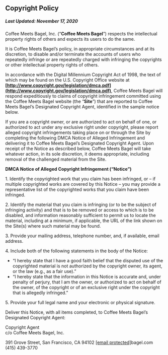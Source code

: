 Copyright Policy
----------------

##### Last Updated: November 17, 2020

Coffee Meets Bagel, Inc. (“**Coffee Meets Bagel**”) respects the intellectual property rights of others and expects its users to do the same.

It is Coffee Meets Bagel’s policy, in appropriate circumstances and at its discretion, to disable and/or terminate the accounts of users who repeatedly infringe or are repeatedly charged with infringing the copyrights or other intellectual property rights of others.

In accordance with the Digital Millennium Copyright Act of 1998, the text of which may be found on the U.S. Copyright Office website at **[http://www.copyright.gov/legislation/dmca.pdf](http://www.copyright.gov/legislation/dmca.pdf)**, Coffee Meets Bagel will respond expeditiously to claims of copyright infringement committed using the Coffee Meets Bagel website (the “**Site**”) that are reported to Coffee Meets Bagel’s Designated Copyright Agent, identified in the sample notice below.

If you are a copyright owner, or are authorized to act on behalf of one, or authorized to act under any exclusive right under copyright, please report alleged copyright infringements taking place on or through the Site by completing the following DMCA Notice of Alleged Infringement and delivering it to Coffee Meets Bagel’s Designated Copyright Agent. Upon receipt of the Notice as described below, Coffee Meets Bagel will take whatever action, in its sole discretion, it deems appropriate, including removal of the challenged material from the Site.

**DMCA Notice of Alleged Copyright Infringement (“Notice”)**

1\. Identify the copyrighted work that you claim has been infringed, or – if multiple copyrighted works are covered by this Notice – you may provide a representative list of the copyrighted works that you claim have been infringed.

2\. Identify the material that you claim is infringing (or to be the subject of infringing activity) and that is to be removed or access to which is to be disabled, and information reasonably sufficient to permit us to locate the material, including at a minimum, if applicable, the URL of the link shown on the Site(s) where such material may be found.

3\. Provide your mailing address, telephone number, and, if available, email address.

4\. Include both of the following statements in the body of the Notice:

* “I hereby state that I have a good faith belief that the disputed use of the copyrighted material is not authorized by the copyright owner, its agent, or the law (e.g., as a fair use).”
* “I hereby state that the information in this Notice is accurate and, under penalty of perjury, that I am the owner, or authorized to act on behalf of the owner, of the copyright or of an exclusive right under the copyright that is allegedly infringed.”

5\. Provide your full legal name and your electronic or physical signature.

Deliver this Notice, with all items completed, to Coffee Meets Bagel’s Designated Copyright Agent:

Copyright Agent  
c/o Coffee Meets Bagel, Inc.

391 Grove Street, San Francisco, CA 94102 [\[email protected\]](https://coffeemeetsbagel.com/cdn-cgi/l/email-protection)bagel.com  
(415) 439-3770